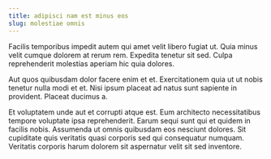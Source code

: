 ```yaml
---
title: adipisci nam est minus eos
slug: molestiae omnis
---
```


Facilis temporibus impedit autem qui amet velit libero fugiat ut. Quia minus velit cumque dolorem at rerum rem. Expedita tenetur sit sed. Culpa reprehenderit molestias aperiam hic quia dolores.

Aut quos quibusdam dolor facere enim et et. Exercitationem quia ut ut nobis tenetur nulla modi et et. Nisi ipsum placeat ad natus sunt sapiente in provident. Placeat ducimus a.

Et voluptatem unde aut et corrupti atque est. Eum architecto necessitatibus tempore voluptate ipsa reprehenderit. Earum sequi sunt qui et quidem in facilis nobis. Assumenda ut omnis quibusdam eos nesciunt dolores. Sit cupiditate quis veritatis quasi corporis sed qui consequatur numquam. Veritatis corporis harum dolorem sit aspernatur velit sit sed inventore.
